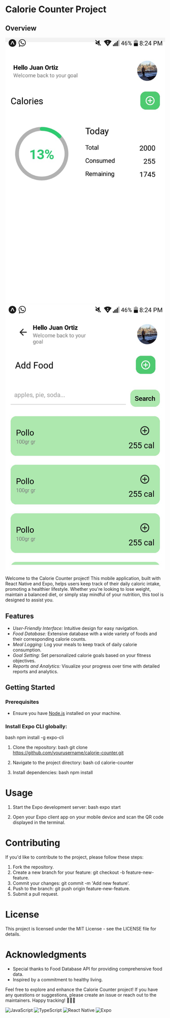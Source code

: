 # Calorie Counter Project

## Overview

![Calorie Counter Image](assets/Home.jpg)
![Calorie Counter Image](assets/add.jpg)

Welcome to the Calorie Counter project! This mobile application, built with React Native and Expo, helps users keep track of their daily caloric intake, promoting a healthier lifestyle. Whether you're looking to lose weight, maintain a balanced diet, or simply stay mindful of your nutrition, this tool is designed to assist you.


## Features

- *User-Friendly Interface:* Intuitive design for easy navigation.
- *Food Database:* Extensive database with a wide variety of foods and their corresponding calorie counts.
- *Meal Logging:* Log your meals to keep track of daily calorie consumption.
- *Goal Setting:* Set personalized calorie goals based on your fitness objectives.
- *Reports and Analytics:* Visualize your progress over time with detailed reports and analytics.

## Getting Started

### Prerequisites

- Ensure you have [Node.js](https://nodejs.org/) installed on your machine.

### Install Expo CLI globally:

bash
npm install -g expo-cli

1. Clone the repository:
bash
git clone https://github.com/yourusername/calorie-counter.git

2. Navigate to the project directory:
bash
cd calorie-counter

3. Install dependencies:
bash
npm install

#   Usage
1. Start the Expo development server:
bash
expo start

2. Open your Expo client app on your mobile device and scan the QR code displayed in the terminal.

# Contributing
If you'd like to contribute to the project, please follow these steps:

1. Fork the repository.
2. Create a new branch for your feature: git checkout -b feature-new-feature.
3. Commit your changes: git commit -m 'Add new feature'.
4. Push to the branch: git push origin feature-new-feature.
5. Submit a pull request.

# License
This project is licensed under the MIT License - see the LICENSE file for details.

# Acknowledgments
<ul>
<li> Special thanks to Food Database API for providing comprehensive food data. </li>
<li>Inspired by a commitment to healthy living.</li>
</ul>
Feel free to explore and enhance the Calorie Counter project! If you have any questions or suggestions, please create an issue or reach out to the maintainers. Happy tracking! 🥦🏋‍♂

![JavaScript](https://img.shields.io/badge/javascript-%23323330.svg?style=for-the-badge&logo=javascript&logoColor=%23F7DF1E)
![TypeScript](https://img.shields.io/badge/typescript-%23007ACC.svg?style=for-the-badge&logo=typescript&logoColor=white)
![React Native](https://img.shields.io/badge/react_native-%2320232a.svg?style=for-the-badge&logo=react&logoColor=%2361DAFB)
![Expo](https://img.shields.io/badge/expo-1C1E24?style=for-the-badge&logo=expo&logoColor=#D04A37)
